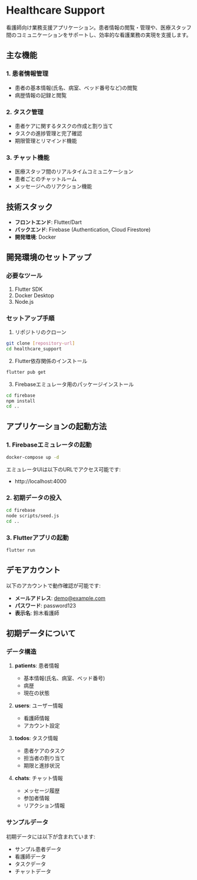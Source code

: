 # Healthcare Support

看護師向け業務支援アプリケーション。患者情報の閲覧・管理や、医療スタッフ間のコミュニケーションをサポートし、効率的な看護業務の実現を支援します。

## 主な機能

### 1. 患者情報管理
- 患者の基本情報(氏名、病室、ベッド番号など)の閲覧
- 病歴情報の記録と閲覧

### 2. タスク管理
- 患者ケアに関するタスクの作成と割り当て
- タスクの進捗管理と完了確認
- 期限管理とリマインド機能

### 3. チャット機能
- 医療スタッフ間のリアルタイムコミュニケーション
- 患者ごとのチャットルーム
- メッセージへのリアクション機能

## 技術スタック

- **フロントエンド**: Flutter/Dart
- **バックエンド**: Firebase (Authentication, Cloud Firestore)
- **開発環境**: Docker

## 開発環境のセットアップ

### 必要なツール

1. Flutter SDK
2. Docker Desktop
3. Node.js

### セットアップ手順

1. リポジトリのクローン
```bash
git clone [repository-url]
cd healthcare_support
```

2. Flutter依存関係のインストール
```bash
flutter pub get
```

3. Firebaseエミュレータ用のパッケージインストール
```bash
cd firebase
npm install
cd ..
```

## アプリケーションの起動方法

### 1. Firebaseエミュレータの起動

```bash
docker-compose up -d
```

エミュレータUIは以下のURLでアクセス可能です:
- http://localhost:4000

### 2. 初期データの投入

```bash
cd firebase
node scripts/seed.js
cd ..
```

### 3. Flutterアプリの起動

```bash
flutter run
```

## デモアカウント

以下のアカウントで動作確認が可能です:

- **メールアドレス**: demo@example.com
- **パスワード**: password123
- **表示名**: 鈴木看護師

## 初期データについて

### データ構造

1. **patients**: 患者情報
   - 基本情報(氏名、病室、ベッド番号)
   - 病歴
   - 現在の状態

2. **users**: ユーザー情報
   - 看護師情報
   - アカウント設定

3. **todos**: タスク情報
   - 患者ケアのタスク
   - 担当者の割り当て
   - 期限と進捗状況

4. **chats**: チャット情報
   - メッセージ履歴
   - 参加者情報
   - リアクション情報

### サンプルデータ

初期データには以下が含まれています:
- サンプル患者データ
- 看護師データ
- タスクデータ
- チャットデータ
